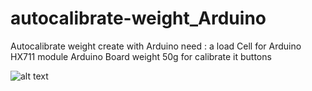 # autocalibrate-weight_Arduino
Autocalibrate weight create with Arduino
need :
a load Cell for Arduino
HX711 module
Arduino Board
weight 50g for calibrate it 
buttons

![alt text](http://url/to/img.png)



